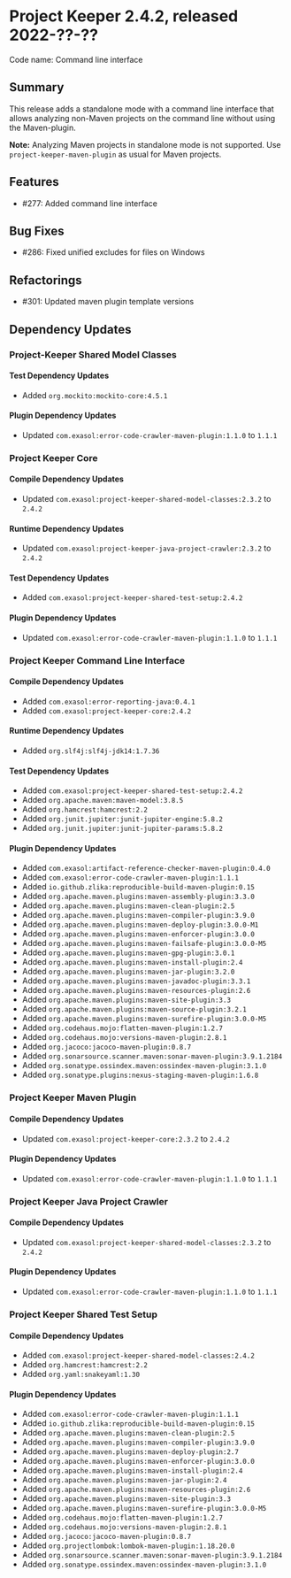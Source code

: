 # Project Keeper 2.4.2, released 2022-??-??

Code name: Command line interface

## Summary

This release adds a standalone mode with a command line interface that allows analyzing non-Maven projects on the command line without using the Maven-plugin.

**Note:** Analyzing Maven projects in standalone mode is not supported. Use `project-keeper-maven-plugin` as usual for Maven projects.

## Features

* #277: Added command line interface

## Bug Fixes

* #286: Fixed unified excludes for files on Windows

## Refactorings

* #301: Updated maven plugin template versions

## Dependency Updates

### Project-Keeper Shared Model Classes

#### Test Dependency Updates

* Added `org.mockito:mockito-core:4.5.1`

#### Plugin Dependency Updates

* Updated `com.exasol:error-code-crawler-maven-plugin:1.1.0` to `1.1.1`

### Project Keeper Core

#### Compile Dependency Updates

* Updated `com.exasol:project-keeper-shared-model-classes:2.3.2` to `2.4.2`

#### Runtime Dependency Updates

* Updated `com.exasol:project-keeper-java-project-crawler:2.3.2` to `2.4.2`

#### Test Dependency Updates

* Added `com.exasol:project-keeper-shared-test-setup:2.4.2`

#### Plugin Dependency Updates

* Updated `com.exasol:error-code-crawler-maven-plugin:1.1.0` to `1.1.1`

### Project Keeper Command Line Interface

#### Compile Dependency Updates

* Added `com.exasol:error-reporting-java:0.4.1`
* Added `com.exasol:project-keeper-core:2.4.2`

#### Runtime Dependency Updates

* Added `org.slf4j:slf4j-jdk14:1.7.36`

#### Test Dependency Updates

* Added `com.exasol:project-keeper-shared-test-setup:2.4.2`
* Added `org.apache.maven:maven-model:3.8.5`
* Added `org.hamcrest:hamcrest:2.2`
* Added `org.junit.jupiter:junit-jupiter-engine:5.8.2`
* Added `org.junit.jupiter:junit-jupiter-params:5.8.2`

#### Plugin Dependency Updates

* Added `com.exasol:artifact-reference-checker-maven-plugin:0.4.0`
* Added `com.exasol:error-code-crawler-maven-plugin:1.1.1`
* Added `io.github.zlika:reproducible-build-maven-plugin:0.15`
* Added `org.apache.maven.plugins:maven-assembly-plugin:3.3.0`
* Added `org.apache.maven.plugins:maven-clean-plugin:2.5`
* Added `org.apache.maven.plugins:maven-compiler-plugin:3.9.0`
* Added `org.apache.maven.plugins:maven-deploy-plugin:3.0.0-M1`
* Added `org.apache.maven.plugins:maven-enforcer-plugin:3.0.0`
* Added `org.apache.maven.plugins:maven-failsafe-plugin:3.0.0-M5`
* Added `org.apache.maven.plugins:maven-gpg-plugin:3.0.1`
* Added `org.apache.maven.plugins:maven-install-plugin:2.4`
* Added `org.apache.maven.plugins:maven-jar-plugin:3.2.0`
* Added `org.apache.maven.plugins:maven-javadoc-plugin:3.3.1`
* Added `org.apache.maven.plugins:maven-resources-plugin:2.6`
* Added `org.apache.maven.plugins:maven-site-plugin:3.3`
* Added `org.apache.maven.plugins:maven-source-plugin:3.2.1`
* Added `org.apache.maven.plugins:maven-surefire-plugin:3.0.0-M5`
* Added `org.codehaus.mojo:flatten-maven-plugin:1.2.7`
* Added `org.codehaus.mojo:versions-maven-plugin:2.8.1`
* Added `org.jacoco:jacoco-maven-plugin:0.8.7`
* Added `org.sonarsource.scanner.maven:sonar-maven-plugin:3.9.1.2184`
* Added `org.sonatype.ossindex.maven:ossindex-maven-plugin:3.1.0`
* Added `org.sonatype.plugins:nexus-staging-maven-plugin:1.6.8`

### Project Keeper Maven Plugin

#### Compile Dependency Updates

* Updated `com.exasol:project-keeper-core:2.3.2` to `2.4.2`

#### Plugin Dependency Updates

* Updated `com.exasol:error-code-crawler-maven-plugin:1.1.0` to `1.1.1`

### Project Keeper Java Project Crawler

#### Compile Dependency Updates

* Updated `com.exasol:project-keeper-shared-model-classes:2.3.2` to `2.4.2`

#### Plugin Dependency Updates

* Updated `com.exasol:error-code-crawler-maven-plugin:1.1.0` to `1.1.1`

### Project Keeper Shared Test Setup

#### Compile Dependency Updates

* Added `com.exasol:project-keeper-shared-model-classes:2.4.2`
* Added `org.hamcrest:hamcrest:2.2`
* Added `org.yaml:snakeyaml:1.30`

#### Plugin Dependency Updates

* Added `com.exasol:error-code-crawler-maven-plugin:1.1.1`
* Added `io.github.zlika:reproducible-build-maven-plugin:0.15`
* Added `org.apache.maven.plugins:maven-clean-plugin:2.5`
* Added `org.apache.maven.plugins:maven-compiler-plugin:3.9.0`
* Added `org.apache.maven.plugins:maven-deploy-plugin:2.7`
* Added `org.apache.maven.plugins:maven-enforcer-plugin:3.0.0`
* Added `org.apache.maven.plugins:maven-install-plugin:2.4`
* Added `org.apache.maven.plugins:maven-jar-plugin:2.4`
* Added `org.apache.maven.plugins:maven-resources-plugin:2.6`
* Added `org.apache.maven.plugins:maven-site-plugin:3.3`
* Added `org.apache.maven.plugins:maven-surefire-plugin:3.0.0-M5`
* Added `org.codehaus.mojo:flatten-maven-plugin:1.2.7`
* Added `org.codehaus.mojo:versions-maven-plugin:2.8.1`
* Added `org.jacoco:jacoco-maven-plugin:0.8.7`
* Added `org.projectlombok:lombok-maven-plugin:1.18.20.0`
* Added `org.sonarsource.scanner.maven:sonar-maven-plugin:3.9.1.2184`
* Added `org.sonatype.ossindex.maven:ossindex-maven-plugin:3.1.0`
